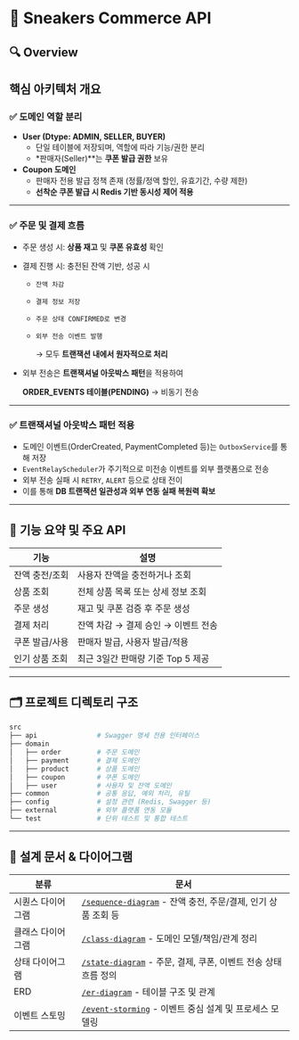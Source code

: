 # 👟 Sneakers Commerce API

## 🔍 Overview

## 핵심 아키텍처 개요

### ✅ 도메인 역할 분리

- **User (Dtype: ADMIN, SELLER, BUYER)**
  - 단일 테이블에 저장되며, 역할에 따라 기능/권한 분리
  - *판매자(Seller)**는 **쿠폰 발급 권한** 보유
- **Coupon 도메인**
  - 판매자 전용 발급 정책 존재 (정률/정액 할인, 유효기간, 수량 제한)
  - **선착순 쿠폰 발급 시 Redis 기반 동시성 제어 적용**

---

### ✅ 주문 및 결제 흐름

- 주문 생성 시: **상품 재고** 및 **쿠폰 유효성** 확인
- 결제 진행 시: 충전된 잔액 기반, 성공 시
  - `잔액 차감`
  - `결제 정보 저장`
  - `주문 상태 CONFIRMED로 변경`
  - `외부 전송 이벤트 발행`

    → 모두 **트랜잭션 내에서 원자적으로 처리**

- 외부 전송은 **트랜잭셔널 아웃박스 패턴**을 적용하여

  **ORDER_EVENTS 테이블(PENDING)** → 비동기 전송


---

### ✅ 트랜잭셔널 아웃박스 패턴 적용

- 도메인 이벤트(OrderCreated, PaymentCompleted 등)는 `OutboxService`를 통해 저장
- `EventRelayScheduler`가 주기적으로 미전송 이벤트를 외부 플랫폼으로 전송
- 외부 전송 실패 시 `RETRY`, `ALERT` 등으로 상태 전이
- 이를 통해 **DB 트랜잭션 일관성과 외부 연동 실패 복원력 확보**

---

## 📌 기능 요약 및 주요 API

| 기능 | 설명 |
| --- | --- |
| 잔액 충전/조회 | 사용자 잔액을 충전하거나 조회 |
| 상품 조회 | 전체 상품 목록 또는 상세 정보 조회 |
| 주문 생성 | 재고 및 쿠폰 검증 후 주문 생성 |
| 결제 처리 | 잔액 차감 → 결제 승인 → 이벤트 전송 |
| 쿠폰 발급/사용 | 판매자 발급, 사용자 발급/적용 |
| 인기 상품 조회 | 최근 3일간 판매량 기준 Top 5 제공 |

---

## 🗂️ 프로젝트 디렉토리 구조

```bash
src
├── api               # Swagger 명세 전용 인터페이스
├── domain
│   ├── order         # 주문 도메인
│   ├── payment       # 결제 도메인
│   ├── product       # 상품 도메인
│   ├── coupon        # 쿠폰 도메인
│   ├── user          # 사용자 및 잔액 도메인
├── common            # 공통 응답, 예외 처리, 유틸
├── config            # 설정 관련 (Redis, Swagger 등)
├── external          # 외부 플랫폼 연동 모듈
└── test              # 단위 테스트 및 통합 테스트

```

---

## 🧾 설계 문서 & 다이어그램

| 분류 | 문서 |
| --- | --- |
| 시퀀스 다이어그램 | [`/sequence-diagram`](https://www.notion.so/docs/sequence-diagram) - 잔액 충전, 주문/결제, 인기 상품 조회 등 |
| 클래스 다이어그램 | [`/class-diagram`](https://www.notion.so/docs/class-diagram) - 도메인 모델/책임/관계 정리 |
| 상태 다이어그램 | [`/state-diagram`](https://www.notion.so/docs/state-diagram) - 주문, 결제, 쿠폰, 이벤트 전송 상태 흐름 정의 |
|  ERD | [`/er-diagram`](https://www.notion.so/docs/er-diagram) - 테이블 구조 및 관계 |
| 이벤트 스토밍 | [`/event-storming`](https://www.notion.so/docs/event-storming) - 이벤트 중심 설계 및 프로세스 모델링 |